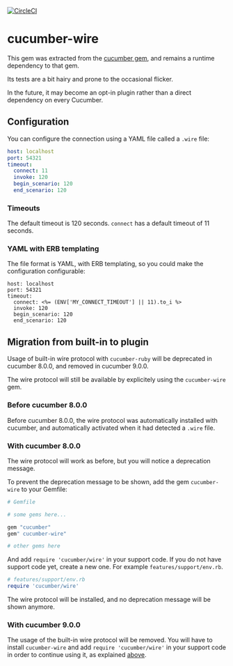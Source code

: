 [![CircleCI](https://circleci.com/gh/cucumber/cucumber-ruby-wire.svg?style=svg)](https://circleci.com/gh/cucumber/cucumber-ruby-wire)

# cucumber-wire

This gem was extracted from the [cucumber gem](https://github.com/cucumber/cucumber-ruby), and remains a runtime dependency to that gem.

Its tests are a bit hairy and prone to the occasional flicker.

In the future, it may become an opt-in plugin rather than a direct dependency on every Cucumber.

## Configuration

You can configure the connection using a YAML file called a `.wire` file:

```yaml
host: localhost
port: 54321
timeout:
  connect: 11
  invoke: 120
  begin_scenario: 120
  end_scenario: 120
```

### Timeouts

The default timeout is 120 seconds. `connect` has a default timeout of 11 seconds.

### YAML with ERB templating

The file format is YAML, with ERB templating, so you could make the configuration configurable:

```yaml,erb
host: localhost
port: 54321
timeout:
  connect: <%= (ENV['MY_CONNECT_TIMEOUT'] || 11).to_i %>
  invoke: 120
  begin_scenario: 120
  end_scenario: 120
```
## Migration from built-in to plugin

Usage of built-in wire protocol with `cucumber-ruby` will be deprecated in cucumber
8.0.0, and removed in cucumber 9.0.0.

The wire protocol will still be available by explicitely using the `cucumber-wire`
gem.

### Before cucumber 8.0.0

Before cucumber 8.0.0, the wire protocol was automatically installed with cucumber,
and automatically activated when it had detected a `.wire` file.

### With cucumber 8.0.0

The wire protocol will work as before, but you will notice a deprecation message.

To prevent the deprecation message to be shown, add the gem `cucumber-wire` to your
Gemfile:

```ruby
# Gemfile

# some gems here...

gem "cucumber"
gem" cucumber-wire"

# other gems here

```

And add `require 'cucumber/wire'` in your support code. If you do not have support
code yet, create a new one. For example `features/support/env.rb`.

```ruby
# features/support/env.rb
require 'cucumber/wire'
```

The wire protocol will be installed, and no deprecation message will be shown anymore.

### With cucumber 9.0.0

The usage of the built-in wire protocol will be removed. You will have to install
`cucumber-wire` and add `require 'cucumber/wire'` in your support code in order
to continue using it, as explained [above](#with-cucumber-8-0-0).